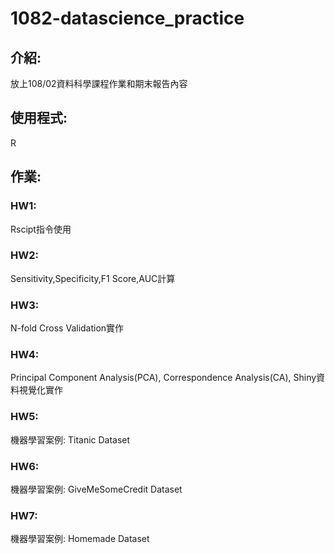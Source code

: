 # 1082-datascience_practice
## 介紹:
放上108/02資料科學課程作業和期末報告內容
## 使用程式:
R
## 作業:
### HW1:
Rscipt指令使用
### HW2:
Sensitivity,Specificity,F1 Score,AUC計算
### HW3:
N-fold Cross Validation實作
### HW4:
Principal Component Analysis(PCA), Correspondence Analysis(CA), Shiny資料視覺化實作
### HW5:
機器學習案例: Titanic Dataset
### HW6:
機器學習案例: GiveMeSomeCredit Dataset
### HW7:
機器學習案例: Homemade Dataset
